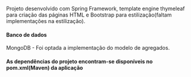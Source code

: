 Projeto desenvolvido com Spring Framework, template engine thymeleaf para criação das páginas HTML e Bootstrap para estilização(faltam implementações na estilização).


#### Banco de dados
MongoDB - Foi optada a implementação do modelo de agregados.

#### As dependências do projeto encontram-se disponíveis no pom.xml(Maven) da aplicação
